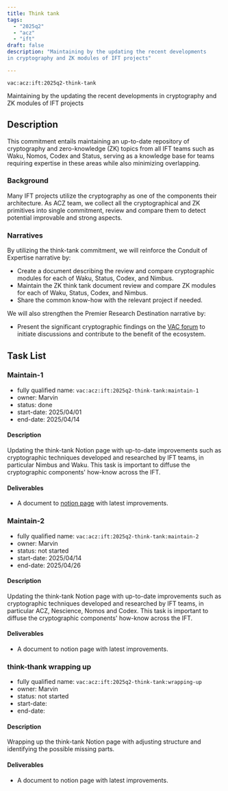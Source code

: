```yaml
---
title: Think tank
tags:
  - "2025q2"
  - "acz"
  - "ift"
draft: false
description: "Maintaining by the updating the recent developments 
in cryptography and ZK modules of IFT projects"

---
```


`vac:acz:ift:2025q2-think-tank`

Maintaining by the updating the recent developments in 
cryptography and ZK modules of IFT projects
## Description
This commitment entails maintaining an up-to-date repository 
of cryptography and zero-knowledge (ZK) topics from all IFT teams such as 
Waku, Nomos, Codex and Status, serving as a knowledge base for teams 
requiring expertise in these areas while also minimizing overlapping.

### Background
Many IFT projects utilize the cryptography as one of the components their architecture. 
As ACZ team, we collect all the cryptographical and ZK primitives into single commitment, 
review and compare them to detect potential improvable and strong aspects.

### Narratives
By utilizing the think-tank commitment, 
we will reinforce the Conduit of Expertise narrative by:
* Create a document describing the review and compare cryptographic modules for each of Waku, 
Status, Codex, and Nimbus.
* Maintain the ZK think tank document review and compare ZK modules for each of Waku, 
Status, Codex, and Nimbus.
* Share the common know-how with the relevant project if needed.

We will also strengthen the Premier Research Destination narrative by: 
* Present the significant cryptographic findings on the [VAC forum](https://forum.vac.dev/) 
to initiate discussions and contribute to the benefit of the ecosystem.

## Task List

### Maintain-1

* fully qualified name: `vac:acz:ift:2025q2-think-tank:maintain-1`
* owner: Marvin
* status: done 
* start-date: 2025/04/01
* end-date: 2025/04/14

#### Description 

Updating the think-tank Notion page with up-to-date improvements such as cryptographic techniques 
developed and researched by IFT teams, in particular Nimbus and Waku.
This task is important to diffuse the cryptographic components' how-know across the IFT. 

#### Deliverables 

* A document to [notion page](https://www.notion.so/maintain-1-deliverables-1d58f96fb65c804fa388efa9333ee3e7) with latest improvements.

### Maintain-2

* fully qualified name: `vac:acz:ift:2025q2-think-tank:maintain-2`
* owner: Marvin
* status: not started
* start-date: 2025/04/14
* end-date: 2025/04/26

#### Description 

Updating the think-tank Notion page with up-to-date improvements such as cryptographic techniques 
developed and researched by IFT teams, in particular ACZ, Nescience, Nomos and Codex.
This task is important to diffuse the cryptographic components' how-know across the IFT. 

#### Deliverables 

* A document to notion page with latest improvements.

### think-thank wrapping up

* fully qualified name: `vac:acz:ift:2025q2-think-tank:wrapping-up`
* owner: Marvin
* status: not started
* start-date: 
* end-date:

#### Description 

Wrapping up the think-tank Notion page with adjusting structure and identifying the possible missing parts.

#### Deliverables 

* A document to notion page with latest improvements.
